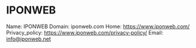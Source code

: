 
# IPONWEB

Name: IPONWEB
Domain: iponweb.com
Home: https://www.iponweb.com/
Privacy_policy: https://www.iponweb.com/privacy-policy/
Email: info@iponweb.net
